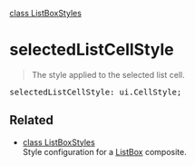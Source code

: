 [class ListBoxStyles](ListBoxStyles.md)

# selectedListCellStyle

> The style applied to the selected list cell.

<pre class="docgen_signature">selectedListCellStyle: ui.CellStyle;</pre>

## Related

- [<!--{ref:class}-->class ListBoxStyles](ListBoxStyles.md) \
    Style configuration for a [ListBox](ListBox.md) composite.
